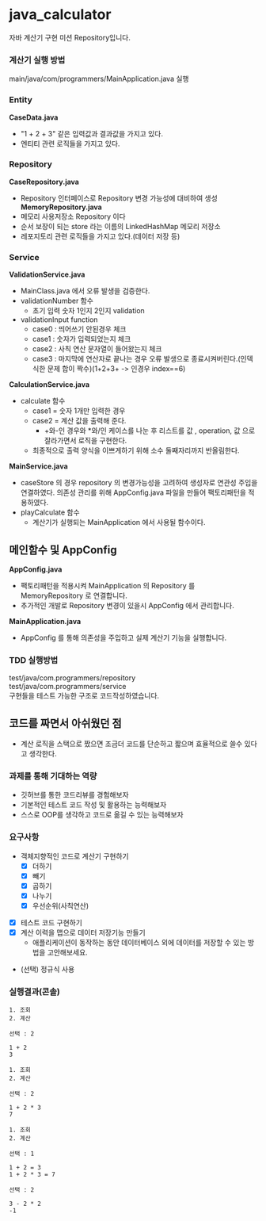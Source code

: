 # java_calculator
자바 계산기 구현 미션 Repository입니다.

### 계산기 실행 방법
main/java/com/programmers/MainApplication.java 실행

### Entity
**CaseData.java**
- "1 + 2 + 3" 같은 입력값과 결과값을 가지고 있다.
- 엔티티 관련 로직들을 가지고 있다.
### Repository
**CaseRepository.java**
- Repository 인터페이스로 Repository 변경 가능성에 대비하여 생성
  **MemoryRepository.java**
- 메모리 사용저장소 Repository 이다
- 순서 보장이 되는 store 라는 이름의 LinkedHashMap 메모리 저장소
- 레포지토리 관련 로직들을 가지고 있다.(데이터 저장 등)
### Service
**ValidationService.java**
- MainClass.java 에서 오류 발생을 검증한다.
- validationNumber 함수
  - 초기 입력 숫자 1인지 2인지 validation
- validationInput function
  - case0 : 띄어쓰기 안된경우 체크
  - case1 : 숫자가 입력되었는지 체크
  - case2 : 사칙 연산 문자열이 들어왔는지 체크
  - case3 : 마지막에 연산자로 끝나는 경우 오류 발생으로 종료시켜버린다.(인덱식한 문제 합이 짝수)(1+2+3+ -> 인경우 index==6)

**CalculationService.java**
- calculate 함수
  - case1 = 숫자 1개만 입력한 경우
  - case2 = 계산 값을 출력해 준다.
    - +와-인 경우와 *와/인 케이스를 나눈 후 리스트를 값 , operation, 값 으로 잘라가면서 로직을 구현한다.
  - 최종적으로 출력 양식을 이쁘게하기 위해 소수 둘째자리까지 반올림한다.

**MainService.java**
- caseStore 의 경우 repository 의 변경가능성을 고려하여 생성자로 연관성 주입을 연결하였다. 의존성 관리를 위해 AppConfig.java 파일을 만들어 팩토리패턴을 적용하였다.
- playCalculate 함수
  - 계산기가 실행되는 MainApplication 에서 사용될 함수이다.

## 메인함수 및 AppConfig
**AppConfig.java**
- 팩토리패턴을 적용시켜 MainApplication 의 Repository 를 MemoryRepository 로 연결합니다.
- 추가적인 개발로 Repository 변경이 있을시 AppConfig 에서 관리합니다.

**MainApplication.java**
- AppConfig 를 통해 의존성을 주입하고 실제 계산기 기능을 실행합니다.


### TDD 실행방법
test/java/com.programmers/repository<br>
test/java/com.programmers/service<br>
구현들을 테스트 가능한 구조로 코드작성하였습니다.
## 코드를 짜면서 아쉬웠던 점
- 계산 로직을 스택으로 짰으면 조금더 코드를 단순하고 짧으며 효율적으로 쓸수 있다고 생각한다.

### 과제를 통해 기대하는 역량

- 깃허브를 통한 코드리뷰를 경험해보자
- 기본적인 테스트 코드 작성 및 활용하는 능력해보자
- 스스로 OOP를 생각하고 코드로 옮길 수 있는 능력해보자

### 요구사항

- 객체지향적인 코드로 계산기 구현하기
    - [x]  더하기
    - [x]  빼기
    - [x]  곱하기
    - [x]  나누기
    - [x]  우선순위(사칙연산)
- [x]  테스트 코드 구현하기
- [x]  계산 이력을 맵으로 데이터 저장기능 만들기
    - 애플리케이션이 동작하는 동안 데이터베이스 외에 데이터를 저장할 수 있는 방법을 고안해보세요.
- (선택) 정규식 사용

### 실행결과(콘솔)
```
1. 조회
2. 계산

선택 : 2

1 + 2
3

1. 조회
2. 계산

선택 : 2

1 + 2 * 3
7

1. 조회
2. 계산

선택 : 1

1 + 2 = 3
1 + 2 * 3 = 7

선택 : 2

3 - 2 * 2
-1
```

